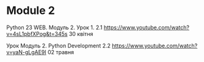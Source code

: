 # Module 2

Python 23 WEB. Модуль 2. Урок 1.
2.1 https://www.youtube.com/watch?v=4sL1pbfXPog&t=345s
30 квітня

Урок Модуль 2. Python Development
2.2 https://www.youtube.com/watch?v=yaN-gLgAE9I
02 травня
